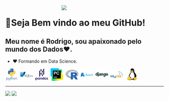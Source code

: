 <img src = "giphy (2).gif"   width = "325px" align = "right"> 

# 🤩Seja Bem vindo ao meu GitHub! 

Meu nome é Rodrigo,  sou apaixonado pelo mundo dos Dados❤. 
---

- ❤  Formando em Data Science.

<div>
  <img src="https://github.com/devicons/devicon/blob/master/icons/python/python-original-wordmark.svg" title="Python" alt="Python" width="40" height="40"/>&nbsp;
  <img src="https://github.com/devicons/devicon/blob/master/icons/sqlite/sqlite-original-wordmark.svg" title="SQLite" alt="SQL" width="40" height="40"/>&nbsp;
  <img src="https://github.com/devicons/devicon/blob/master/icons/pandas/pandas-original-wordmark.svg" title="Pandas" alt="Pandas" width="40" height="40"/>&nbsp;
  <img src="https://github.com/devicons/devicon/blob/master/icons/pycharm/pycharm-original.svg" title="PyCharm" alt="PyCharm" width="40" height="40"/>&nbsp;
  <img src="https://github.com/devicons/devicon/blob/master/icons/r/r-original.svg" title="Linguagem R" alt="R" width="40" height="40"/>&nbsp;
  <img src="https://github.com/devicons/devicon/blob/master/icons/azure/azure-original-wordmark.svg" title="Azuere" alt="Azure" width="40" height="40"/>&nbsp;
  <img src="https://github.com/devicons/devicon/blob/master/icons/django/django-plain-wordmark.svg" title="Django" alt="Django" width="40" height="40"/>&nbsp;
  <img src="https://github.com/devicons/devicon/blob/master/icons/mysql/mysql-original-wordmark.svg" title="Django" alt="Django" width="40" height="40"/>&nbsp;
  <img src="https://github.com/devicons/devicon/blob/master/icons/linux/linux-original.svg" title="Django" alt="Django" width="40" height="40"/>&nbsp;
  

  
</div>

---



<div id="badges">
  <a href = "https://www.linkedin.com/in/rodriggo-nascimento-81b66659/">
    
  </a>
 
</div>




<div align = "left">
<img height = "200em" src="https://github-readme-stats.vercel.app/api/top-langs/?username=Rodriggo1987&show_icons=true&theme=bear&count_private=true"/>
<img height = "200em" src="https://github-readme-stats.vercel.app/api?username=Rodriggo1987&show_icons=true&show_icons=true&theme=bear&count_private=true" />
 
</div>



